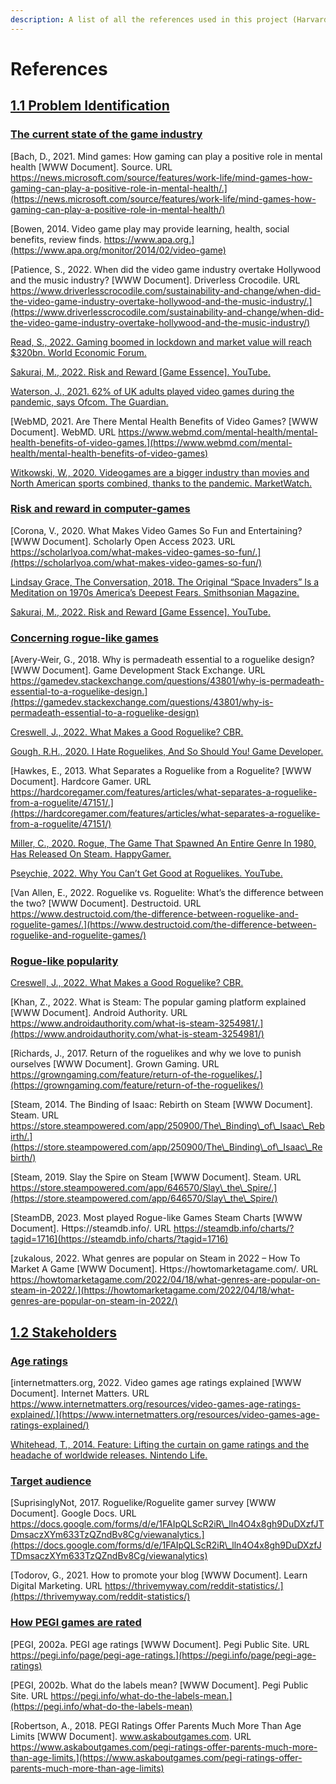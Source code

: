 ```yaml
---
description: A list of all the references used in this project (Harvard style)
---
```


# References

## [1.1 Problem Identification](1.1-problem-identification.md)

### [The current state of the game industry](1.1-problem-identification.md#the-current-state-of-the-game-industry)

[Bach, D., 2021. Mind games: How gaming can play a positive role in mental health \[WWW Document\]. Source. URL https://news.microsoft.com/source/features/work-life/mind-games-how-gaming-can-play-a-positive-role-in-mental-health/.](https://news.microsoft.com/source/features/work-life/mind-games-how-gaming-can-play-a-positive-role-in-mental-health/)

[Bowen, 2014. Video game play may provide learning, health, social benefits, review finds. https://www.apa.org.](https://www.apa.org/monitor/2014/02/video-game)

[Patience, S., 2022. When did the video game industry overtake Hollywood and the music industry? \[WWW Document\]. Driverless Crocodile. URL https://www.driverlesscrocodile.com/sustainability-and-change/when-did-the-video-game-industry-overtake-hollywood-and-the-music-industry/.](https://www.driverlesscrocodile.com/sustainability-and-change/when-did-the-video-game-industry-overtake-hollywood-and-the-music-industry/)

[Read, S., 2022. Gaming boomed in lockdown and market value will reach $320bn. World Economic Forum.](https://www.weforum.org/agenda/2022/07/gaming-pandemic-lockdowns-pwc-growth/)

[Sakurai, M., 2022. Risk and Reward  \[Game Essence\]. YouTube.](https://www.youtube.com/watch?v=FXqEykD5Ub4)

[Waterson, J., 2021. 62% of UK adults played video games during the pandemic, says Ofcom. The Guardian.](https://www.theguardian.com/games/2021/apr/28/62-of-uk-adults-played-computer-games-during-the-pandemic-says-ofcom)

[WebMD, 2021. Are There Mental Health Benefits of Video Games? \[WWW Document\]. WebMD. URL https://www.webmd.com/mental-health/mental-health-benefits-of-video-games.](https://www.webmd.com/mental-health/mental-health-benefits-of-video-games)

[Witkowski, W., 2020. Videogames are a bigger industry than movies and North American sports combined, thanks to the pandemic. MarketWatch.](https://www.marketwatch.com/story/videogames-are-a-bigger-industry-than-sports-and-movies-combined-thanks-to-the-pandemic-11608654990)

### [Risk and reward in computer-games](1.1-problem-identification.md#risk-and-reward-in-computer-games)

[Corona, V., 2020. What Makes Video Games So Fun and Entertaining? \[WWW Document\]. Scholarly Open Access 2023. URL https://scholarlyoa.com/what-makes-video-games-so-fun/.](https://scholarlyoa.com/what-makes-video-games-so-fun/)

[Lindsay Grace, The Conversation, 2018. The Original “Space Invaders” Is a Meditation on 1970s America’s Deepest Fears. Smithsonian Magazine.](https://www.smithsonianmag.com/science-nature/original-space-invaders-icon-1970s-America-180969393/)

[Sakurai, M., 2022. Risk and Reward  \[Game Essence\]. YouTube.](https://www.youtube.com/watch?v=FXqEykD5Ub4)

### [Concerning rogue-like games](1.1-problem-identification.md#concerning-rogue-like-games)

[Avery-Weir, G., 2018. Why is permadeath essential to a roguelike design? \[WWW Document\]. Game Development Stack Exchange. URL https://gamedev.stackexchange.com/questions/43801/why-is-permadeath-essential-to-a-roguelike-design.](https://gamedev.stackexchange.com/questions/43801/why-is-permadeath-essential-to-a-roguelike-design)

[Creswell, J., 2022. What Makes a Good Roguelike? CBR.](https://www.cbr.com/roguelike-game-genre-good/)

[Gough, R.H., 2020. I Hate Roguelikes, And So Should You! Game Developer.](https://www.gamedeveloper.com/design/i-hate-roguelikes-and-so-should-you-)

[Hawkes, E., 2013. What Separates a Roguelike from a Roguelite? \[WWW Document\]. Hardcore Gamer. URL https://hardcoregamer.com/features/articles/what-separates-a-roguelike-from-a-roguelite/47151/.](https://hardcoregamer.com/features/articles/what-separates-a-roguelike-from-a-roguelite/47151/)

[Miller, C., 2020. Rogue, The Game That Spawned An Entire Genre In 1980, Has Released On Steam. HappyGamer.](https://happygamer.com/rogue-the-game-that-spawned-an-entire-genre-in-1980-has-released-on-steam-89152/)

[Pseychie, 2022. Why You Can’t Get Good at Roguelikes. YouTube.](https://www.youtube.com/watch?v=34-ywHzXzFQ)

[Van Allen, E., 2022. Roguelike vs. Roguelite: What’s the difference between the two? \[WWW Document\]. Destructoid. URL https://www.destructoid.com/the-difference-between-roguelike-and-roguelite-games/.](https://www.destructoid.com/the-difference-between-roguelike-and-roguelite-games/)

### [Rogue-like popularity](1.1-problem-identification.md#rogue-like-popularity)

[Creswell, J., 2022. What Makes a Good Roguelike? CBR.](https://www.cbr.com/roguelike-game-genre-good/)

[Khan, Z., 2022. What is Steam: The popular gaming platform explained \[WWW Document\]. Android Authority. URL https://www.androidauthority.com/what-is-steam-3254981/.](https://www.androidauthority.com/what-is-steam-3254981/)

[Richards, J., 2017. Return of the roguelikes and why we love to punish ourselves \[WWW Document\]. Grown Gaming. URL https://growngaming.com/feature/return-of-the-roguelikes/.](https://growngaming.com/feature/return-of-the-roguelikes/)

[Steam, 2014. The Binding of Isaac: Rebirth on Steam \[WWW Document\]. Steam. URL https://store.steampowered.com/app/250900/The\_Binding\_of\_Isaac\_Rebirth/.](https://store.steampowered.com/app/250900/The\_Binding\_of\_Isaac\_Rebirth/)

[Steam, 2019. Slay the Spire on Steam \[WWW Document\]. Steam. URL https://store.steampowered.com/app/646570/Slay\_the\_Spire/.](https://store.steampowered.com/app/646570/Slay\_the\_Spire/)

[SteamDB, 2023. Most played Rogue-like Games Steam Charts \[WWW Document\]. Https://steamdb.info/. URL https://steamdb.info/charts/?tagid=1716](https://steamdb.info/charts/?tagid=1716)

[zukalous, 2022. What genres are popular on Steam in 2022 – How To Market A Game \[WWW Document\]. Https://howtomarketagame.com/. URL https://howtomarketagame.com/2022/04/18/what-genres-are-popular-on-steam-in-2022/.](https://howtomarketagame.com/2022/04/18/what-genres-are-popular-on-steam-in-2022/)

## [1.2 Stakeholders](references.md#1.2-stakeholders)

### [Age ratings](1.2-stakeholders.md#age-ratings)

[internetmatters.org, 2022. Video games age ratings explained \[WWW Document\]. Internet Matters. URL https://www.internetmatters.org/resources/video-games-age-ratings-explained/.](https://www.internetmatters.org/resources/video-games-age-ratings-explained/)

[Whitehead, T., 2014. Feature: Lifting the curtain on game ratings and the headache of worldwide releases. Nintendo Life.](https://www.nintendolife.com/news/2014/03/feature\_lifting\_the\_curtain\_on\_game\_ratings\_and\_the\_headache\_of\_worldwide\_releases)

### [Target audience](1.2-stakeholders.md#target-audience)

[SuprisinglyNot, 2017. Roguelike/Roguelite gamer survey \[WWW Document\]. Google Docs. URL https://docs.google.com/forms/d/e/1FAIpQLScR2iR\_lln4O4x8gh9DuDXzfJTDmsaczXYm633TzQZndBv8Cg/viewanalytics.](https://docs.google.com/forms/d/e/1FAIpQLScR2iR\_lln4O4x8gh9DuDXzfJTDmsaczXYm633TzQZndBv8Cg/viewanalytics)

[Todorov, G., 2021. How to promote your blog \[WWW Document\]. Learn Digital Marketing. URL https://thrivemyway.com/reddit-statistics/.](https://thrivemyway.com/reddit-statistics/)

### [How PEGI games are rated](1.2-stakeholders.md#how-pegi-games-are-rated)

[PEGI, 2002a. PEGI age ratings \[WWW Document\]. Pegi Public Site. URL https://pegi.info/page/pegi-age-ratings.](https://pegi.info/page/pegi-age-ratings)

[PEGI, 2002b. What do the labels mean? \[WWW Document\]. Pegi Public Site. URL https://pegi.info/what-do-the-labels-mean.](https://pegi.info/what-do-the-labels-mean)

[Robertson, A., 2018. PEGI Ratings Offer Parents Much More Than Age Limits \[WWW Document\]. www.askaboutgames.com. URL https://www.askaboutgames.com/pegi-ratings-offer-parents-much-more-than-age-limits.](https://www.askaboutgames.com/pegi-ratings-offer-parents-much-more-than-age-limits)
